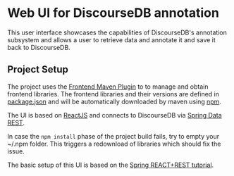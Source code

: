 # Web UI for DiscourseDB annotation

This user interface showcases the capabilities of DiscourseDB's annotation subsystem and allows a user to retrieve data and annotate it and save it back to DiscourseDB.

## Project Setup
The project uses the [Frontend Maven Plugin](https://github.com/eirslett/frontend-maven-plugin) to to manage and obtain frontend libraries. The frontend libraries and their versions are defined in [package.json](https://github.com/DiscourseDB/discoursedb-annotation-ui/blob/master/src/main/resources/static/package.json) and will be automatically downloaded by maven using [npm](https://www.npmjs.com/).

The UI is based on [ReactJS](https://facebook.github.io/react/) and connects to DiscourseDB via [Spring Data REST](http://projects.spring.io/spring-data-rest/).

In case the ```npm install``` phase of the project build fails, try to empty your ~/.npm folder. This triggers a redownload of libraries which should fix the issue.

The basic setup of this UI is based on the [Spring REACT+REST tutorial](https://spring.io/guides/tutorials/react-and-spring-data-rest/). 
